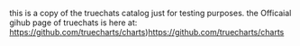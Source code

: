 this is a copy of the truechats catalog just for testing purposes. the Officaial gihub page of truechats is here at: https://github.com/truecharts/charts)https://github.com/truecharts/charts
